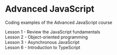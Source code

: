 # Advanced JavaScript

Coding examples of the Advanced JavaScript course

Lesson 1 - Review the JavaScript fundamentals<br />
Lesson 2 - Object-oriented programming<br />
Lesson 3 - Asynchronous JavaScript<br />
Lesson 6 - Introduction to TypeScript